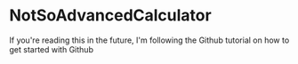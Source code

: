 # NotSoAdvancedCalculator
If you're reading this in the future, I'm following the Github tutorial on how to get started with Github
